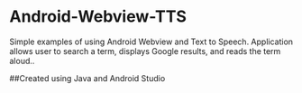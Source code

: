 # Android-Webview-TTS
Simple examples of using Android Webview and Text to Speech. Application allows user to search a term, displays Google results, and reads the term aloud..

##Created using Java and Android Studio
